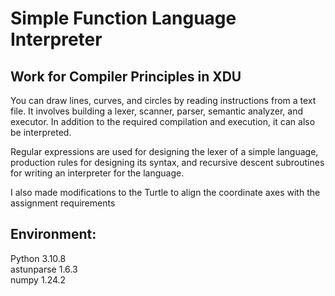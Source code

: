 # Simple Function Language Interpreter  
## Work for Compiler Principles in XDU
You can draw lines, curves, and circles by reading instructions from a text file. It involves building a lexer, scanner, parser, semantic analyzer, and executor. In addition to the required compilation and execution, it can also be interpreted.   
  
Regular expressions are used for designing the lexer of a simple language, production rules for designing its syntax, and recursive descent subroutines for writing an interpreter for the language.  

I also made modifications to the Turtle to align the coordinate axes with the assignment requirements
## Environment:
Python 3.10.8  
astunparse	1.6.3	  
numpy	1.24.2	

